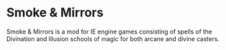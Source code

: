 # Smoke & Mirrors
Smoke & Mirrors is a mod for IE engine games consisting of spells of the Divination and Illusion schools of magic for both arcane and divine casters.
